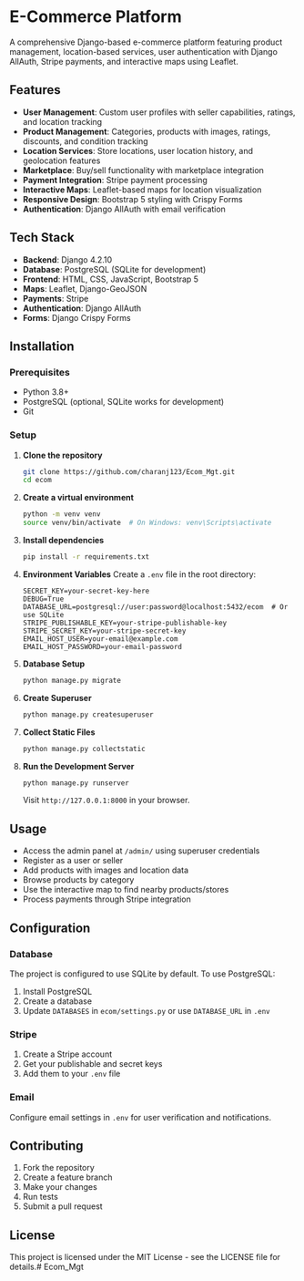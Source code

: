 # E-Commerce Platform

A comprehensive Django-based e-commerce platform featuring product management, location-based services, user authentication with Django AllAuth, Stripe payments, and interactive maps using Leaflet.

## Features

- **User Management**: Custom user profiles with seller capabilities, ratings, and location tracking
- **Product Management**: Categories, products with images, ratings, discounts, and condition tracking
- **Location Services**: Store locations, user location history, and geolocation features
- **Marketplace**: Buy/sell functionality with marketplace integration
- **Payment Integration**: Stripe payment processing
- **Interactive Maps**: Leaflet-based maps for location visualization
- **Responsive Design**: Bootstrap 5 styling with Crispy Forms
- **Authentication**: Django AllAuth with email verification

## Tech Stack

- **Backend**: Django 4.2.10
- **Database**: PostgreSQL (SQLite for development)
- **Frontend**: HTML, CSS, JavaScript, Bootstrap 5
- **Maps**: Leaflet, Django-GeoJSON
- **Payments**: Stripe
- **Authentication**: Django AllAuth
- **Forms**: Django Crispy Forms

## Installation

### Prerequisites

- Python 3.8+
- PostgreSQL (optional, SQLite works for development)
- Git

### Setup

1. **Clone the repository**
   ```bash
   git clone https://github.com/charanj123/Ecom_Mgt.git
   cd ecom
   ```

2. **Create a virtual environment**
   ```bash
   python -m venv venv
   source venv/bin/activate  # On Windows: venv\Scripts\activate
   ```

3. **Install dependencies**
   ```bash
   pip install -r requirements.txt
   ```

4. **Environment Variables**
   Create a `.env` file in the root directory:
   ```env
   SECRET_KEY=your-secret-key-here
   DEBUG=True
   DATABASE_URL=postgresql://user:password@localhost:5432/ecom  # Or use SQLite
   STRIPE_PUBLISHABLE_KEY=your-stripe-publishable-key
   STRIPE_SECRET_KEY=your-stripe-secret-key
   EMAIL_HOST_USER=your-email@example.com
   EMAIL_HOST_PASSWORD=your-email-password
   ```

5. **Database Setup**
   ```bash
   python manage.py migrate
   ```

6. **Create Superuser**
   ```bash
   python manage.py createsuperuser
   ```

7. **Collect Static Files**
   ```bash
   python manage.py collectstatic
   ```

8. **Run the Development Server**
   ```bash
   python manage.py runserver
   ```

   Visit `http://127.0.0.1:8000` in your browser.

## Usage

- Access the admin panel at `/admin/` using superuser credentials
- Register as a user or seller
- Add products with images and location data
- Browse products by category
- Use the interactive map to find nearby products/stores
- Process payments through Stripe integration

## Configuration

### Database

The project is configured to use SQLite by default. To use PostgreSQL:

1. Install PostgreSQL
2. Create a database
3. Update `DATABASES` in `ecom/settings.py` or use `DATABASE_URL` in `.env`

### Stripe

1. Create a Stripe account
2. Get your publishable and secret keys
3. Add them to your `.env` file

### Email

Configure email settings in `.env` for user verification and notifications.

## Contributing

1. Fork the repository
2. Create a feature branch
3. Make your changes
4. Run tests
5. Submit a pull request

## License

This project is licensed under the MIT License - see the LICENSE file for details.# Ecom_Mgt
